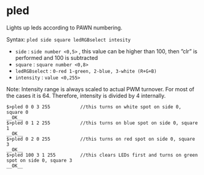 # pled

Lights up leds according to PAWN numbering.

Syntax: `pled side square ledRGBselect intesity`

* `side` : `side number <0,5>` , this value can be higher than 100, then ”clr” is performed and 100 is subtracted
* `square` : `square number <0,8>`
* `ledRGBselect` : `0-red 1-green, 2-blue, 3-white (R+G+B)`
* `intensity` : `value <0,255>`

Note: Intensity range is always scaled to actual PWM turnover. For most of the cases it is 64. Therefore, intensity is divided by 4 internally.

```
$>pled 0 0 3 255           //this turns on white spot on side 0, square 0   
__OK__
$>pled 0 1 2 255           //this turns on blue spot on side 0, square 1       
__OK__
$>pled 0 2 0 255           //this turns on red spot on side 0, square 3   
__OK__
$>pled 100 3 1 255         //this clears LEDs first and turns on green spot on side 0, square 3   
__OK__
```



